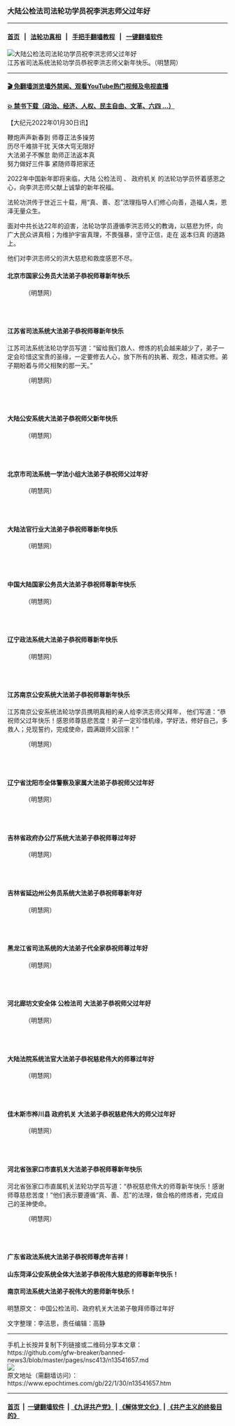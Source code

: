 ### 大陆公检法司法轮功学员祝李洪志师父过年好
------------------------

#### [首页](https://github.com/gfw-breaker/banned-news3/blob/master/README.md) &nbsp;&nbsp;|&nbsp;&nbsp; [法轮功真相](https://github.com/begood0513/basic/blob/master/README.md)  &nbsp;&nbsp;|&nbsp;&nbsp; [手把手翻墙教程](https://github.com/gfw-breaker/guides/wiki)  &nbsp;&nbsp;|&nbsp;&nbsp; [一键翻墙软件](https://github.com/gfw-breaker/nogfw/blob/master/README.md)  



<div><img alt="大陆公检法司法轮功学员祝李洪志师父过年好" class="attachment-djy_600_400 size-djy_600_400 wp-post-image" src="https://i.epochtimes.com/assets/uploads/2022/01/id13542137-2022-1-29-2201110327503721-600x400.jpeg"/>
<div class="caption">
 江苏省司法系统法轮功学员恭祝李洪志师父新年快乐。（明慧网）
</div></div><hr/>

#### [ 🎬  免翻墙浏览墙外禁闻、观看YouTube热门视频及电视直播](https://github.com/gfw-breaker/HelloWorld)

#### [ 💥  禁书下载（政治、经济、人权、民主自由、文革、六四 ...）](https://github.com/gfw-breaker/books/blob/master/README.md)

<div><p>
 【大纪元2022年01月30日讯】
</p>
<p>
 鞭炮声声新春到 师尊正法多操劳
 <br/>
 历尽千难排干扰 天体大穹无限好
 <br/>
 大法弟子不懈怠 助师正法返本真
 <br/>
 努力做好三件事 紧随师尊把家还
</p>
<p>
 2022年中国新年即将来临，大陆
 <ok href="https://www.epochtimes.com/gb/tag/%E5%85%AC%E6%A3%80%E6%B3%95%E5%8F%B8.html">
  公检法司
 </ok>
 、
 <ok href="https://www.epochtimes.com/gb/tag/%E6%94%BF%E5%BA%9C%E6%9C%BA%E5%85%B3.html">
  政府机关
 </ok>
 的法轮功学员怀着感恩之心，向李洪志师父献上诚挚的新年祝福。
</p>
<p>
 法轮功洪传于世近三十载，用“真、善、忍”法理指导人们修心向善，造福人类，恩泽无量众生。
</p>
<p>
 面对中共长达22年的迫害，法轮功学员遵循李洪志师父的教诲，以慈悲为怀，向广大民众讲真相；为维护宇宙真理，不畏强暴，坚守正信，走在
 <ok href="https://www.epochtimes.com/gb/tag/%E8%BF%94%E6%9C%AC%E5%BD%92%E7%9C%9F.html">
  返本归真
 </ok>
 的道路上。
</p>
<p>
 他们对李洪志师父的洪大慈悲和救度感恩不尽。
</p>
<h4>
 北京市国家公务员大法弟子恭祝师尊新年快乐
</h4>
<figure aria-describedby="caption-attachment-13541680" class="wp-caption aligncenter" id="attachment_13541680" style="width: 500px">
 <ok href="https://i.epochtimes.com/assets/uploads/2022/01/id13541680-2022-1-29-2201182033171042_01.jpeg" target="_blank">
  <img alt="" class="wp-image-13541680" src="https://i.epochtimes.com/assets/uploads/2022/01/id13541680-2022-1-29-2201182033171042_01-600x449.jpeg"/>
 </ok>
 <br/><figcaption class="wp-caption-text" id="caption-attachment-13541680">
  （明慧网）
 </figcaption><br/>
</figure><br/>
<h4>
 江苏省司法系统大法弟子恭祝师尊新年快乐
</h4>
<p>
 江苏司法系统法轮功学员写道：“留给我们救人、修炼的机会越来越少了，弟子一定会珍惜这宝贵的圣缘，一定要修去人心，放下所有的执著、观念，精进实修。弟子期盼着与师父相聚的那一天。”
</p>
<figure aria-describedby="caption-attachment-13541683" class="wp-caption aligncenter" id="attachment_13541683" style="width: 500px">
 <ok href="https://i.epochtimes.com/assets/uploads/2022/01/id13541683-2022-1-29-2201110327503721.jpeg" target="_blank">
  <img alt="" class="wp-image-13541683" src="https://i.epochtimes.com/assets/uploads/2022/01/id13541683-2022-1-29-2201110327503721-600x520.jpeg"/>
 </ok>
 <br/><figcaption class="wp-caption-text" id="caption-attachment-13541683">
  （明慧网）
 </figcaption><br/>
</figure><br/>
<h4>
 大陆公安系统大法弟子恭祝师父新年快乐
</h4>
<figure aria-describedby="caption-attachment-13541687" class="wp-caption aligncenter" id="attachment_13541687" style="width: 501px">
 <ok href="https://i.epochtimes.com/assets/uploads/2022/01/id13541687-2022-1-29-2201160624253669.jpeg" target="_blank">
  <img alt="" class="wp-image-13541687" src="https://i.epochtimes.com/assets/uploads/2022/01/id13541687-2022-1-29-2201160624253669-600x228.jpeg"/>
 </ok>
 <br/><figcaption class="wp-caption-text" id="caption-attachment-13541687">
  （明慧网）
 </figcaption><br/>
</figure><br/>
<h4>
 北京市司法系统一学法小组大法弟子恭祝师父过年好
</h4>
<p>
</p>
<figure aria-describedby="caption-attachment-13541785" class="wp-caption aligncenter" id="attachment_13541785" style="width: 600px">
 <ok href="https://i.epochtimes.com/assets/uploads/2022/01/id13541785-2022-1-29-22010503262193960_01.jpeg" target="_blank">
  <img alt="" class="size-large wp-image-13541785" src="https://i.epochtimes.com/assets/uploads/2022/01/id13541785-2022-1-29-22010503262193960_01-600x450.jpeg"/>
 </ok>
 <br/><figcaption class="wp-caption-text" id="caption-attachment-13541785">
  （明慧网）
 </figcaption><br/>
</figure><br/>
<h4>
 大陆法官行业大法弟子恭祝师尊新年快乐
</h4>
<figure aria-describedby="caption-attachment-13541691" class="wp-caption aligncenter" id="attachment_13541691" style="width: 501px">
 <ok href="https://i.epochtimes.com/assets/uploads/2022/01/id13541691-2022-1-29-2201160303543601.jpeg" target="_blank">
  <img alt="" class="wp-image-13541691" src="https://i.epochtimes.com/assets/uploads/2022/01/id13541691-2022-1-29-2201160303543601-600x424.jpeg"/>
 </ok>
 <br/><figcaption class="wp-caption-text" id="caption-attachment-13541691">
  （明慧网）
 </figcaption><br/>
</figure><br/>
<h4>
 中国大陆国家公务员大法弟子恭祝师尊新年快乐
</h4>
<figure aria-describedby="caption-attachment-13541699" class="wp-caption aligncenter" id="attachment_13541699" style="width: 450px">
 <ok href="https://i.epochtimes.com/assets/uploads/2022/01/id13541699-2022-1-29-2201040126017196.jpeg" target="_blank">
  <img alt="" class="wp-image-13541699" src="https://i.epochtimes.com/assets/uploads/2022/01/id13541699-2022-1-29-2201040126017196-600x770.jpeg"/>
 </ok>
 <br/><figcaption class="wp-caption-text" id="caption-attachment-13541699">
  （明慧网）
 </figcaption><br/>
</figure><br/>
<h4>
 辽宁政法系统大法弟子恭祝师尊新年快乐
</h4>
<figure aria-describedby="caption-attachment-13541693" class="wp-caption aligncenter" id="attachment_13541693" style="width: 451px">
 <ok href="https://i.epochtimes.com/assets/uploads/2022/01/id13541693-2022-1-29-2201160307352510.png" target="_blank">
  <img alt="" class="wp-image-13541693" src="https://i.epochtimes.com/assets/uploads/2022/01/id13541693-2022-1-29-2201160307352510.png"/>
 </ok>
 <br/><figcaption class="wp-caption-text" id="caption-attachment-13541693">
  （明慧网）
 </figcaption><br/>
</figure><br/>
<h4>
 江苏南京公安系统大法弟子恭祝师尊新年快乐
</h4>
<p>
 江苏南京公安系统法轮功学员携明真相的亲人给李洪志师父拜年， 他们写道：“恭祝师父过年快乐！感恩师尊慈悲苦度！弟子一定珍惜机缘，学好法，修好自己，多救人；兑现誓约，完成使命，圆满跟师父回家！”
</p>
<figure aria-describedby="caption-attachment-13541694" class="wp-caption aligncenter" id="attachment_13541694" style="width: 501px">
 <ok href="https://i.epochtimes.com/assets/uploads/2022/01/id13541694-2022-1-29-2201172130206999.jpeg" target="_blank">
  <img alt="" class="wp-image-13541694" src="https://i.epochtimes.com/assets/uploads/2022/01/id13541694-2022-1-29-2201172130206999-600x457.jpeg"/>
 </ok>
 <br/><figcaption class="wp-caption-text" id="caption-attachment-13541694">
  （明慧网）
 </figcaption><br/>
</figure><br/>
<h4>
 辽宁省沈阳市全体警察及家属大法弟子恭祝师父过年好
</h4>
<figure aria-describedby="caption-attachment-13541732" class="wp-caption aligncenter" id="attachment_13541732" style="width: 500px">
 <ok href="https://i.epochtimes.com/assets/uploads/2022/01/id13541732-2022-1-29-22012406225580494_01.jpeg" target="_blank">
  <img alt="" class="wp-image-13541732" src="https://i.epochtimes.com/assets/uploads/2022/01/id13541732-2022-1-29-22012406225580494_01-600x450.jpeg"/>
 </ok>
 <br/><figcaption class="wp-caption-text" id="caption-attachment-13541732">
  （明慧网）
 </figcaption><br/>
</figure><br/>
<h4>
 吉林省政府办公厅系统大法弟子恭祝师尊过年好
</h4>
<figure aria-describedby="caption-attachment-13541696" class="wp-caption aligncenter" id="attachment_13541696" style="width: 502px">
 <ok href="https://i.epochtimes.com/assets/uploads/2022/01/id13541696-2022-1-29-2201220534109842.jpeg" target="_blank">
  <img alt="" class="wp-image-13541696" src="https://i.epochtimes.com/assets/uploads/2022/01/id13541696-2022-1-29-2201220534109842-600x533.jpeg"/>
 </ok>
 <br/><figcaption class="wp-caption-text" id="caption-attachment-13541696">
  （明慧网）
 </figcaption><br/>
</figure><br/>
<h4>
 吉林省延边州公务员系统大法弟子恭祝师尊新年好
</h4>
<figure aria-describedby="caption-attachment-13541697" class="wp-caption aligncenter" id="attachment_13541697" style="width: 499px">
 <ok href="https://i.epochtimes.com/assets/uploads/2022/01/id13541697-2022-1-29-22012402312168657_01.jpeg" target="_blank">
  <img alt="" class="wp-image-13541697" src="https://i.epochtimes.com/assets/uploads/2022/01/id13541697-2022-1-29-22012402312168657_01-600x375.jpeg"/>
 </ok>
 <br/><figcaption class="wp-caption-text" id="caption-attachment-13541697">
  （明慧网）
 </figcaption><br/>
</figure><br/>
<h4>
 黑龙江省司法系统的大法弟子代全家恭祝师尊过年好
</h4>
<figure aria-describedby="caption-attachment-13541701" class="wp-caption aligncenter" id="attachment_13541701" style="width: 501px">
 <ok href="https://i.epochtimes.com/assets/uploads/2022/01/id13541701-2022-1-29-22012606153019559_01.jpeg" target="_blank">
  <img alt="" class="wp-image-13541701" src="https://i.epochtimes.com/assets/uploads/2022/01/id13541701-2022-1-29-22012606153019559_01-600x424.jpeg"/>
 </ok>
 <br/><figcaption class="wp-caption-text" id="caption-attachment-13541701">
  （明慧网）
 </figcaption><br/>
</figure><br/>
<h4>
 河北廊坊文安全体
 <ok href="https://www.epochtimes.com/gb/tag/%E5%85%AC%E6%A3%80%E6%B3%95%E5%8F%B8.html">
  公检法司
 </ok>
 大法弟子恭祝师父过年好
</h4>
<figure aria-describedby="caption-attachment-13541720" class="wp-caption aligncenter" id="attachment_13541720" style="width: 502px">
 <ok href="https://i.epochtimes.com/assets/uploads/2022/01/id13541720-2022-1-29-2201210556503360.jpeg" target="_blank">
  <img alt="" class="wp-image-13541720" src="https://i.epochtimes.com/assets/uploads/2022/01/id13541720-2022-1-29-2201210556503360-600x360.jpeg"/>
 </ok>
 <br/><figcaption class="wp-caption-text" id="caption-attachment-13541720">
  （明慧网）
 </figcaption><br/>
</figure><br/>
<h4>
 大陆法院系统法官大法弟子恭祝慈悲伟大的师尊过年好
</h4>
<figure aria-describedby="caption-attachment-13541704" class="wp-caption aligncenter" id="attachment_13541704" style="width: 500px">
 <ok href="https://i.epochtimes.com/assets/uploads/2022/01/id13541704-2022-1-29-2201152228594265.jpeg" target="_blank">
  <img alt="" class="wp-image-13541704" src="https://i.epochtimes.com/assets/uploads/2022/01/id13541704-2022-1-29-2201152228594265-600x467.jpeg"/>
 </ok>
 <br/><figcaption class="wp-caption-text" id="caption-attachment-13541704">
  （明慧网）
 </figcaption><br/>
</figure><br/>
<h4>
 佳木斯市桦川县
 <ok href="https://www.epochtimes.com/gb/tag/%E6%94%BF%E5%BA%9C%E6%9C%BA%E5%85%B3.html">
  政府机关
 </ok>
 大法弟子恭祝慈悲伟大的师父过年好
</h4>
<figure aria-describedby="caption-attachment-13541707" class="wp-caption aligncenter" id="attachment_13541707" style="width: 500px">
 <ok href="https://i.epochtimes.com/assets/uploads/2022/01/id13541707-2022-1-29-22012506594651749_01.jpeg" target="_blank">
  <img alt="" class="wp-image-13541707" src="https://i.epochtimes.com/assets/uploads/2022/01/id13541707-2022-1-29-22012506594651749_01-600x354.jpeg"/>
 </ok>
 <br/><figcaption class="wp-caption-text" id="caption-attachment-13541707">
  （明慧网）
 </figcaption><br/>
</figure><br/>
<h4>
 河北省张家口市直机关大法弟子恭祝师尊新年快乐
</h4>
<p>
 河北省张家口市直属机关法轮功学员写道：“恭祝慈悲伟大的师尊新年快乐！感谢师尊慈悲苦度！”他们表示要遵循“真、善、忍”的法理，做合格的修炼者，完成自己的圣神使命。
</p>
<figure aria-describedby="caption-attachment-13541712" class="wp-caption aligncenter" id="attachment_13541712" style="width: 500px">
 <ok href="https://i.epochtimes.com/assets/uploads/2022/01/id13541712-2022-1-29-2201251635321840.jpeg" target="_blank">
  <img alt="" class="wp-image-13541712" src="https://i.epochtimes.com/assets/uploads/2022/01/id13541712-2022-1-29-2201251635321840-600x450.jpeg"/>
 </ok>
 <br/><figcaption class="wp-caption-text" id="caption-attachment-13541712">
  （明慧网）
 </figcaption><br/>
</figure><br/>
<h4>
 广东省政法系统大法弟子恭祝师尊虎年吉祥！
</h4>
<h4>
 山东菏泽公安系统全体大法弟子恭祝伟大慈悲的师尊新年快乐！
</h4>
<h4>
 南京司法系统大法弟子祝伟大的恩师新年快乐！
</h4>
<p>
 明慧原文：
 <ok href="http://greetings.big5.minghui.org/mh/articles/2022/1/30/%E4%B8%AD%E5%9C%8B%E5%85%AC%E6%AA%A2%E6%B3%95%E5%8F%B8%E3%80%81%E6%94%BF%E5%BA%9C%E6%A9%9F%E9%97%9C%E5%A4%A7%E6%B3%95%E5%BC%9F%E5%AD%90%E6%95%AC%E6%8B%9C%E5%B8%AB%E5%B0%8A%E9%81%8E%E5%B9%B4%E5%A5%BD-437875.html">
  中国公检法司、政府机关大法弟子敬拜师尊过年好
 </ok>
</p>
<p>
 文字整理：李洁思，责任编辑：高静
</p>
</div>
<hr/>
手机上长按并复制下列链接或二维码分享本文章：<br/>
https://github.com/gfw-breaker/banned-news3/blob/master/pages/nsc413/n13541657.md <br/>
<a href='https://github.com/gfw-breaker/banned-news3/blob/master/pages/nsc413/n13541657.md'><img src='https://github.com/gfw-breaker/banned-news3/blob/master/pages/nsc413/n13541657.md.png'/></a> <br/>
原文地址（需翻墙访问）：https://www.epochtimes.com/gb/22/1/30/n13541657.htm


------------------------
#### [首页](https://github.com/gfw-breaker/banned-news3/blob/master/README.md) &nbsp;|&nbsp; [一键翻墙软件](https://github.com/gfw-breaker/nogfw/blob/master/README.md) &nbsp;| [《九评共产党》](https://github.com/gfw-breaker/9ping.md/blob/master/README.md#九评之一评共产党是什么) | [《解体党文化》](https://github.com/gfw-breaker/jtdwh.md/blob/master/README.md) | [《共产主义的终极目的》](https://github.com/gfw-breaker/gczydzjmd.md/blob/master/README.md)


<img src='http://gfw-breaker.win/banned-news3/pages/nsc413/n13541657.md' width='0px' height='0px'/>